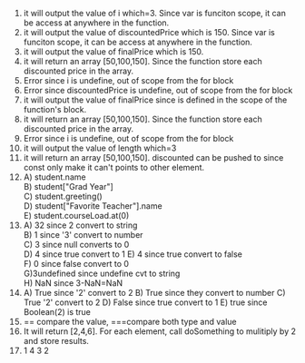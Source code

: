 1. it will output the value of i which=3. Since var is funciton scope, it can be access at anywhere in the function.
2. it will output the value of discountedPrice which is 150. Since var is funciton scope, it can be access at anywhere in the function.
3. it will output the value of finalPrice which is 150.
4. it will return an array [50,100,150]. Since the function store each discounted price in the array.
5. Error since i is undefine, out of scope from the for block
6. Error since discountedPrice is undefine, out of scope from the for block
7. it will output the value of finalPrice since is defined in the scope of the function's block.
8. it will return an array [50,100,150]. Since the function store each discounted price in the array.
9. Error since i is undefine, out of scope from the for block
10. it will output the value of length which=3
11. it will return an array [50,100,150]. discounted can be pushed to since const only make it can't points to other element.
12. A) student.name   
 B) student["Grad Year"]   
 C) student.greeting()   
 D) student["Favorite Teacher"].name   
 E) student.courseLoad.at(0)
14. A) 32 since 2 convert to string   
 B) 1 since '3' convert to number   
 C) 3 since null converts to 0    
 D) 4 since true convert to 1
 E) 4 since true convert to false  
 F) 0 since false convert to 0    
 G)3undefined since undefine cvt to string    
 H) NaN since 3-NaN=NaN
14. A) True since '2' convert to 2
B) True since they convert to number
C) True '2' convert to 2
D) False since true convert to 1
E) true since Boolean(2) is true
15. == compare the value, ===compare both type and value
17. It will return [2,4,6]. For each element, call doSomething to mulitiply by 2 and store results.
19. 1
    4
    3
    2
    
